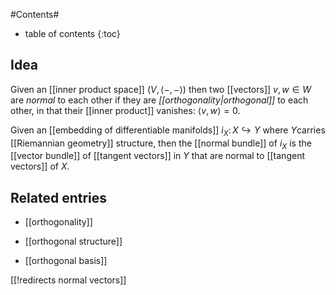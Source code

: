 
#Contents#
* table of contents
{:toc}

## Idea

Given an [[inner product space]] $(V, \langle -,-\rangle)$ then two [[vectors]] $v,w \in W$ are _normal_ to each other if they are _[[orthogonality|orthogonal]]_ to each other, in that their [[inner product]] vanishes:  $\langle v,w\rangle = 0$.

Given an [[embedding of differentiable manifolds]] $i_X \colon X \hookrightarrow Y$ where $Y$carries [[Riemannian geometry]] structure, then the [[normal bundle]] of $i_X$ is the [[vector bundle]] of [[tangent vectors]] in $Y$ that are normal to [[tangent vectors]] of $X$.

## Related entries

* [[orthogonality]]

* [[orthogonal structure]]

* [[orthogonal basis]]


[[!redirects normal vectors]]
